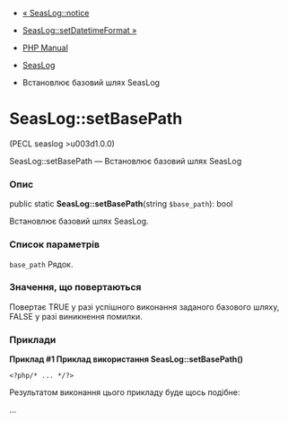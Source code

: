 - [« SeasLog::notice](seaslog.notice.md)
- [SeasLog::setDatetimeFormat »](seaslog.setdatetimeformat.md)

- [PHP Manual](index.md)
- [SeasLog](class.seaslog.md)
- Встановлює базовий шлях SeasLog

# SeasLog::setBasePath

(PECL seaslog \>u003d1.0.0)

SeasLog::setBasePath — Встановлює базовий шлях SeasLog

### Опис

public static **SeasLog::setBasePath**(string `$base_path`): bool

Встановлює базовий шлях SeasLog.

### Список параметрів

`base_path`
Рядок.

### Значення, що повертаються

Повертає TRUE у разі успішного виконання заданого базового шляху,
FALSE у разі виникнення помилки.

### Приклади

**Приклад #1 Приклад використання **SeasLog::setBasePath()****

` <?php/* ... */?> `

Результатом виконання цього прикладу буде щось подібне:

...
